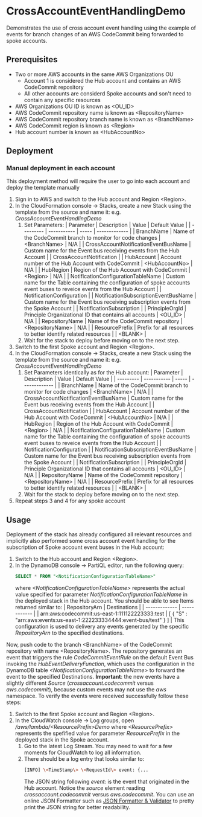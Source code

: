 # CrossAccountEventHandlingDemo
Demonstrates the use of cross account event handling using the example of events for branch changes of an AWS CodeCommit being forwarded to spoke accounts.

## Prerequisites
* Two or more AWS accounts in the same AWS Organizations OU
  * Account 1 is considered the Hub account and contains an AWS CodeCommit repository
  * All other accounts are considerd Spoke accounts and son't need to contain any specific resources
* AWS Organizations OU ID is known as \<OU_ID\>
* AWS CodeCommit repository name is known as \<RepositoryName\>
* AWS CodeCommit repository branch name is known as \<BranchName\>
* AWS CodeCommit region is known as \<Region\>
* Hub account number is known as \<HubAccountNo\>

## Deployment
### Manual deployment in each account
This deployment method will require the user to go into each account and deploy the template manually
1. Sign in to AWS and switch to the Hub account and Region \<Region\>.
1. In the CloudFormation console -\> Stacks, create a new Stack using the template from the source and name it: e.g. *CrossAccountEventHandlingDemo*
    1. Set Parameters:
        | Parameter | Description | Value | Default Value |
        | --------- | ----------- | ----- | ------------- |
        | BranchName | Name of the CodeCommit branch to monitor for code changes | \<BranchName\> | N/A |
        | CrossAccountNotificationEventBusName | Custom name for the Event bus receiving events from the Hub Account | | CrossAccountNotification |
        | HubAccount | Account number of the Hub Account with CodeCommit | \<HubAccountNo\> | N/A |
        | HubRegion | Region of the Hub Account with CodeCommit | \<Region\> | N/A |
        | NotificationConfigurationTableName | Custom name for the Table containing the configuration of spoke accounts event buses to reveice events from the Hub Account | | NotificationConfiguration |
        | NotificationSubscriptionEventBusName | Custom name for the Event bus receiving subscription events from the Spoke Account | | NotificationSubscription |
        | PrincipleOrgId | Principle Organizational ID that contains all accounts | \<OU_ID\> | N/A |
        | RepositoryName | Name of the CodeCommit repository | \<RepositoryName\> | N/A |
        | ResourcePrefix | Prefix for all resources to better identify related resources | | \<BLANK\> |
    1. Wait for the stack to deploy before moving on to the next step.
1. Switch to the first Spoke account and Region \<Region\>.
1. In the CloudFormation console -\> Stacks, create a new Stack using the template from the source and name it: e.g. *CrossAccountEventHandlingDemo*
    1. Set Parameters identically as for the Hub account:
        | Parameter | Description | Value | Default Value |
        | --------- | ----------- | ----- | ------------- |
        | BranchName | Name of the CodeCommit branch to monitor for code changes | \<BranchName\> | N/A |
        | CrossAccountNotificationEventBusName | Custom name for the Event bus receiving events from the Hub Account | | CrossAccountNotification |
        | HubAccount | Account number of the Hub Account with CodeCommit | \<HubAccountNo\> | N/A |
        | HubRegion | Region of the Hub Account with CodeCommit | \<Region\> | N/A |
        | NotificationConfigurationTableName | Custom name for the Table containing the configuration of spoke accounts event buses to reveice events from the Hub Account | | NotificationConfiguration |
        | NotificationSubscriptionEventBusName | Custom name for the Event bus receiving subscription events from the Spoke Account | | NotificationSubscription |
        | PrincipleOrgId | Principle Organizational ID that contains all accounts | \<OU_ID\> | N/A |
        | RepositoryName | Name of the CodeCommit repository | \<RepositoryName\> | N/A |
        | ResourcePrefix | Prefix for all resources to better identify related resources | | \<BLANK\> |
    1. Wait for the stack to deploy before moving on to the next step.
1. Repeat steps 3 and 4 for any spoke account

## Usage
Deployment of the stack has already configured all relevant resources and implicitly also performed some cross account event handling for the subscription of Spoke account event buses in the Hub account:
1. Switch to the Hub account and Region \<Region\>.
1. In the DynamoDB console -\> PartiQL editor, run the following query:
   ```sql
   SELECT * FROM "<NotificationConfigurationTableName>"
   ```
   where *\<NotificationConfigurationTableName\>* represents the actual value specified for parameter *NotificationConfigurationTableName* in the deployed stack in the Hub account.
   You should be able to see Items returned similar to:
   | RepositoryArn | Destinations |
   | ------------- | ------------ |
   | arn:aws:codecommit:us-east-1:111122223333:test | [ { "S" : "arn:aws:events:us-east-1:222233334444:event-bus/test" } ] |
This configuration is used to delivery any events generated by the specific *RepositoryArn* to the specified destinations.

Now, push code to the branch \<BranchName\> of the CodeCommit repository with name \<RepositoryName\>.
The repository generates an event that triggers the rule *CodeCommitEventRule* on the default Event Bus invoking the *HubEventDeliveryFunction*, which uses the configuration in the DynamoDB table *\<NotificationConfigurationTableName\>* to forward the event to the specified Destinations. 
**Important**: the new events have a slightly different *Source* (*crossaccount.codecommit* versus *aws.codecommit*), because custom events may not use the *aws* namespace.
To verify the events were received successfully follow these steps:
1. Switch to the first Spoke account and Region \<Region\>.
1. In the CloudWatch console -\> Log groups, open */aws/lambda/\<ResourcePrefix\>Demo* where *\<ResourcePrefix\>* represents the spefified value for parameter *ResourcePrefix* in the deployed stack in the Spoke account.
    1. Go to the latest Log Stream. You may need to wait for a few moments for CloudWatch to log all information.
    1. There should be a log entry that looks similar to:
       ```bash
       [INFO] \<TimeStamp\> \<RequestId\> event: {...
       ```
       The JSON string following *event:* is the event that originated in the Hub account. Notice the *source* element reading *crossaccount.codecommit* versus *aws.codecommit*.
       You can use an online JSON Formatter such as [JSON Formatter & Validator](https://jsonformatter.curiousconcept.com/) to pretty print the JSON string for better readability.